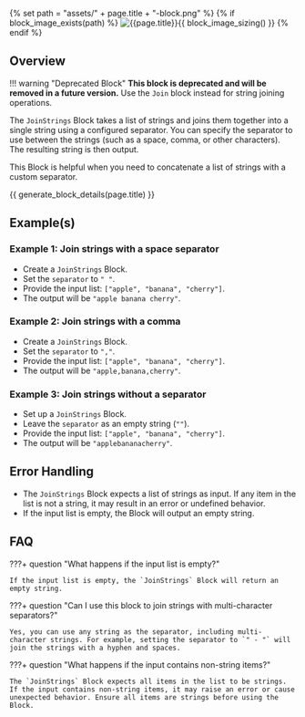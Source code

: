 {% set path = "assets/" + page.title + "-block.png" %}
{% if block_image_exists(path) %}
![{{page.title}}]({{path}}){{ block_image_sizing() }}
{% endif %}

## Overview

!!! warning "Deprecated Block"
    **This block is deprecated and will be removed in a future version.** Use the `Join` block instead for string joining operations.

The `JoinStrings` Block takes a list of strings and joins them together into a single string using a configured separator. You can specify the separator to use between the strings (such as a space, comma, or other characters). The resulting string is then output.

This Block is helpful when you need to concatenate a list of strings with a custom separator.

{{ generate_block_details(page.title) }}

## Example(s)

### Example 1: Join strings with a space separator
- Create a `JoinStrings` Block.
- Set the `separator` to `" "`.
- Provide the input list: `["apple", "banana", "cherry"]`.
- The output will be `"apple banana cherry"`.

### Example 2: Join strings with a comma
- Create a `JoinStrings` Block.
- Set the `separator` to `","`.
- Provide the input list: `["apple", "banana", "cherry"]`.
- The output will be `"apple,banana,cherry"`.

### Example 3: Join strings without a separator
- Set up a `JoinStrings` Block.
- Leave the `separator` as an empty string (`""`).
- Provide the input list: `["apple", "banana", "cherry"]`.
- The output will be `"applebananacherry"`.

## Error Handling
- The `JoinStrings` Block expects a list of strings as input. If any item in the list is not a string, it may result in an error or undefined behavior.
- If the input list is empty, the Block will output an empty string.

## FAQ

???+ question "What happens if the input list is empty?"
    
    If the input list is empty, the `JoinStrings` Block will return an empty string.

???+ question "Can I use this block to join strings with multi-character separators?"
    
    Yes, you can use any string as the separator, including multi-character strings. For example, setting the separator to `" - "` will join the strings with a hyphen and spaces.

???+ question "What happens if the input contains non-string items?"
    
    The `JoinStrings` Block expects all items in the list to be strings. If the input contains non-string items, it may raise an error or cause unexpected behavior. Ensure all items are strings before using the Block.